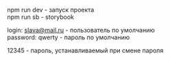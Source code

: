 npm run dev - запуск проекта<br/>
npm run sb - storybook<br/>

login: slava@mail.ru - пользователь по умолчанию<br/>
password: qwerty - пароль по умолчанию<br/>

12345 - пароль, устанавливаемый при смене пароля
